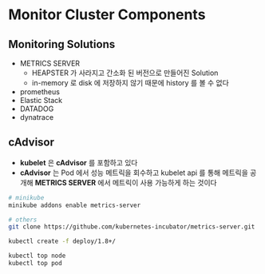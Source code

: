 # Monitor Cluster Components

## Monitoring Solutions

* METRICS SERVER
    * HEAPSTER 가 사라지고 간소화 된 버전으로 만들어진 Solution
    * in-memory 로 disk 에 저장하지 않기 때문에 history 를 볼 수 없다
* prometheus
* Elastic Stack
* DATADOG
* dynatrace

## cAdvisor

* **kubelet** 은 **cAdvisor** 를 포함하고 있다
* **cAdvisor** 는 Pod 에서 성능 메트릭을 회수하고 kubelet api 를 통해 메트릭을 공개해 **METRICS SERVER** 에서 메트릭이 사용 가능하게 하는 것이다

```bash
# minikube
minikube addons enable metrics-server

# others
git clone https://githube.com/kubernetes-incubator/metrics-server.git

kubectl create -f deploy/1.8+/
```

```bash
kubectl top node
kubectl top pod
```
